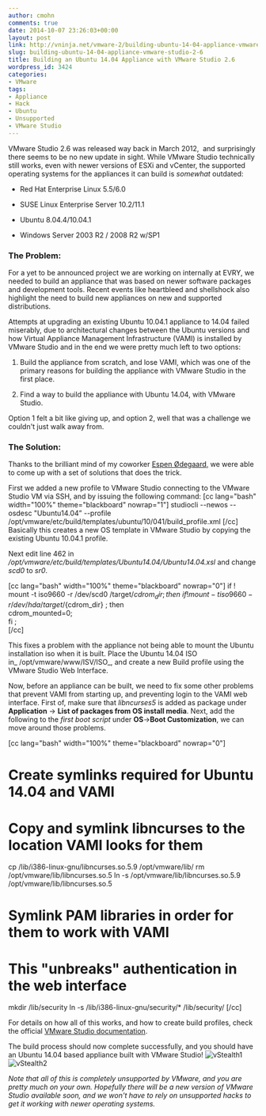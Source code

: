 ```yaml
---
author: cmohn
comments: true
date: 2014-10-07 23:26:03+00:00
layout: post
link: http://vninja.net/vmware-2/building-ubuntu-14-04-appliance-vmware-studio-2-6/
slug: building-ubuntu-14-04-appliance-vmware-studio-2-6
title: Building an Ubuntu 14.04 Appliance with VMware Studio 2.6
wordpress_id: 3424
categories:
- VMware
tags:
- Appliance
- Hack
- Ubuntu
- Unsupported
- VMware Studio
---
```


VMware Studio 2.6 was released way back in March 2012,  and surprisingly there seems to be no new update in sight. While VMware Studio technically still works, even with newer versions of ESXi and vCenter, the supported operating systems for the appliances it can build is _somewhat_ outdated:




    
  * Red Hat Enterprise Linux 5.5/6.0

    
  * SUSE Linux Enterprise Server 10.2/11.1

    
  * Ubuntu 8.04.4/10.04.1

    
  * Windows Server 2003 R2 / 2008 R2 w/SP1





### The Problem:



For a yet to be announced project we are working on internally at EVRY, we needed to build an appliance that was based on newer software packages and development tools. Recent events like heartbleed and shellshock also highlight the need to build new appliances on new and supported distributions.

Attempts at upgrading an existing Ubuntu 10.04.1 appliance to 14.04 failed miserably, due to architectural changes between the Ubuntu versions and how Virtual Appliance Management Infrastructure (VAMI) is installed by VMware Studio and in the end we were pretty much left to two options:




    
  1. Build the appliance from scratch, and lose VAMI, which was one of the primary reasons for building the appliance with VMware Studio in the first place.

    
  2. Find a way to build the appliance with Ubuntu 14.04, with VMware Studio.



Option 1 felt a bit like giving up, and option 2, well that was a challenge we couldn't just walk away from.



### The Solution:



Thanks to the brilliant mind of my coworker [Espen Ødegaard,](http://twitter.com/esodesod) we were able to come up with a set of solutions that does the trick.

First we added a new profile to VMware Studio connecting to the VMware Studio VM via SSH, and by issuing the following command:
[cc lang="bash" width="100%" theme="blackboard" nowrap="1"]
studiocli --newos --osdesc "Ubuntu14.04” --profile /opt/vmware/etc/build/templates/ubuntu/10/041/build_profile.xml
[/cc]
Basically this creates a new OS template in VMware Studio by copying the existing Ubuntu 10.04.1 profile.

Next edit line 462 in _/opt/vmware/etc/build/templates/Ubuntu14.04/Ubuntu14.04.xsl_ and change _scd0_ to _sr0_.

[cc lang="bash" width="100%" theme="blackboard" nowrap="0"]
if ! mount -t iso9660 -r /dev/scd0 /target/${cdrom_dir} ; then \
if ! mount -t iso9660 -r /dev/hda /target/${cdrom_dir} ; then \
cdrom_mounted=0; \
fi ; \
[/cc]

This fixes a problem with the appliance not being able to mount the Ubuntu installation iso when it is built. Place the Ubuntu 14.04 ISO in_ /opt/vmware/www/ISV/ISO_, and create a new Build profile using the VMware Studio Web Interface.

Now, before an appliance can be built, we need to fix some other problems that prevent VAMI from starting up, and preventing login to the VAMI web interface. First of, make sure that _libncurses5_ is added as package under **Application** -> **List of packages from OS install media**. Next, add the following to the _first boot script_ under **OS**->**Boot Customization**, we can move around those problems.

[cc lang="bash" width="100%" theme="blackboard" nowrap="0"]
# Create symlinks required for Ubuntu 14.04 and VAMI

# Copy and symlink libncurses to the location VAMI looks for them

cp /lib/i386-linux-gnu/libncurses.so.5.9 /opt/vmware/lib/
rm /opt/vmware/lib/libncurses.so.5
ln -s /opt/vmware/lib/libncurses.so.5.9 /opt/vmware/lib/libncurses.so.5

# Symlink PAM libraries in order for them to work with VAMI
# This "unbreaks" authentication in the web interface
mkdir /lib/security
ln -s /lib/i386-linux-gnu/security/* /lib/security/
[/cc]

For details on how all of this works, and how to create build profiles, check the official [VMware Studio documentation](https://www.vmware.com/support/developer/studio/studio26/studio_developer.pdf).

The build process should now complete successfully, and you should have an Ubuntu 14.04 based appliance built with VMware Studio!
![vStealth1](http://vninja.net/wordpress/wp-content/uploads/2014/10/vStealth1.png)
![vStealth2](http://vninja.net/wordpress/wp-content/uploads/2014/10/vStealth2.png)

_Note that all of this is completely unsupported by VMware, and you are pretty much on your own. Hopefully there will be a new version of VMware Studio available soon, and we won't have to rely on unsupported hacks to get it working with newer operating systems._
